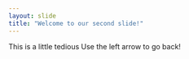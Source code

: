 ```yaml
---
layout: slide
title: "Welcome to our second slide!"
---
```

This is a little tedious
Use the left arrow to go back!
